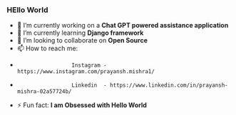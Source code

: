 ### HEllo World
- 🔭 I’m currently working on a **Chat GPT powered assistance application**
- 🌱 I’m currently learning **Django framework**
- 👯 I’m looking to collaborate on **Open Source**
- 📫 How to reach me: 
-                      Instagram - https://www.instagram.com/prayansh.mishra1/
- 
                       Linkedin  - https://www.linkedin.com/in/prayansh-mishra-02a57724b/
- ⚡ Fun fact: **I am Obsessed with Hello World**

<!--
**pm1715/pm1715** is a ✨ _special_ ✨ repository because its `README.md` (this file) appears on your GitHub profile.

Here are some ideas to get you started:

- 🔭 I’m currently working on ...
- 🌱 I’m currently learning ...
- 👯 I’m looking to collaborate on ...
- 🤔 I’m looking for help with ...
- 💬 Ask me about ...
- 📫 How to reach me: ...
- 😄 Pronouns: ...
- ⚡ Fun fact: ...
-->
